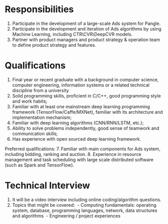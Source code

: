

# Responsibilities

1. Participate in the development of a large-scale Ads system for Pangle.
2. Participate in the development and iteration of Ads algorithms by using Machine Learning, including CTR\CVR\DeepCVR models.
3. Partner with product managers and product strategy & operation team to define product strategy and features.

# Qualifications

1. Final year or recent graduate with a background in computer science, computer engineering, information systems or a related technical discipline from a university
2. Solid programming skills, proficient in C/C++, good programming style and work habits;
3. Familiar with at least one mainstream deep learning programming framework (TensorFlow/Caffe/MXNet), familiar with its architecture and implementation mechanism;
4. Familiar with deep learning algorithms (CNN/RNN/LSTM, etc.);
5. Ability to solve problems independently, good sense of teamwork and communication skills;
6. Has experience with open sourced deep learning framework.

Preferred qualifications:
7. Familiar with main components for Ads system, including bidding, ranking and auction.
8. Experience in resource management and task scheduling with large scale distributed software (such as Spark and TensorFlow).


# Technical Interview

1. It will be a video interview including online coding/algorithm questions.
2. Topics that might be covered: 
​​​​​​​​​​​  - Computing fundamentals: operating system, database, programming languages, network, data structures and algorithms
​​  - ​​​​​​​​​​​​​​​​​Engineering / project experiences